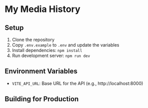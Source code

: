 # My Media History

## Setup
1. Clone the repository
2. Copy `.env.example` to `.env` and update the variables
3. Install dependencies: `npm install`
4. Run development server: `npm run dev`

## Environment Variables
- `VITE_API_URL`: Base URL for the API (e.g., http://localhost:8000)

## Building for Production
